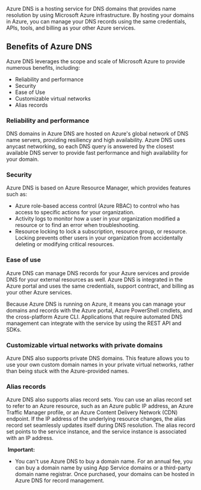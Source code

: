 Azure DNS is a hosting service for DNS domains that provides name resolution by using Microsoft Azure infrastructure. By hosting your domains in Azure, you can manage your DNS records using the same credentials, APIs, tools, and billing as your other Azure services.

## Benefits of Azure DNS

Azure DNS leverages the scope and scale of Microsoft Azure to provide numerous benefits, including:

- Reliability and performance
- Security
- Ease of Use
- Customizable virtual networks
- Alias records

### Reliability and performance

DNS domains in Azure DNS are hosted on Azure's global network of DNS name servers, providing resiliency and high availability. Azure DNS uses anycast networking, so each DNS query is answered by the closest available DNS server to provide fast performance and high availability for your domain.

### Security

Azure DNS is based on Azure Resource Manager, which provides features such as:

- Azure role-based access control (Azure RBAC) to control who has access to specific actions for your organization.
- Activity logs to monitor how a user in your organization modified a resource or to find an error when troubleshooting.
- Resource locking to lock a subscription, resource group, or resource. Locking prevents other users in your organization from accidentally deleting or modifying critical resources.

### Ease of use

Azure DNS can manage DNS records for your Azure services and provide DNS for your external resources as well. Azure DNS is integrated in the Azure portal and uses the same credentials, support contract, and billing as your other Azure services.

Because Azure DNS is running on Azure, it means you can manage your domains and records with the Azure portal, Azure PowerShell cmdlets, and the cross-platform Azure CLI. Applications that require automated DNS management can integrate with the service by using the REST API and SDKs.

### Customizable virtual networks with private domains

Azure DNS also supports private DNS domains. This feature allows you to use your own custom domain names in your private virtual networks, rather than being stuck with the Azure-provided names.

### Alias records

Azure DNS also supports alias record sets. You can use an alias record set to refer to an Azure resource, such as an Azure public IP address, an Azure Traffic Manager profile, or an Azure Content Delivery Network (CDN) endpoint. If the IP address of the underlying resource changes, the alias record set seamlessly updates itself during DNS resolution. The alias record set points to the service instance, and the service instance is associated with an IP address.

 **Important:**
- You can't use Azure DNS to buy a domain name. For an annual fee, you can buy a domain name by using App Service domains or a third-party domain name registrar. Once purchased, your domains can be hosted in Azure DNS for record management.
